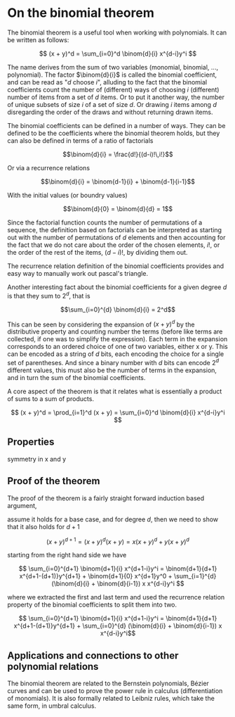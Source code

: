 ﻿# On the binomial theorem

The binomial theorem is a useful tool when working with polynomials.
It can be written as follows:

$$ (x + y)^d = \sum_{i=0}^d  \binom{d}{i} x^{d-i}y^i $$

The name derives from the sum of two variables (monomial, binomial, ..., polynomial).
The factor $\binom{d}{i}$ is called the binomial coefficient, and can be read as "$d$ choose $i$",
alluding to the fact that the binomial coefficients count the number of (different) ways 
of choosing $i$ (different) number of items from a set of $d$ items. Or to put it another way,
the number of unique subsets of size $i$ of a set of size $d$. Or drawing $i$ items among $d$
disregarding the order of the draws and without returning drawn items.

The binomial coefficients can be defined in a number of ways.
They can be defined to be the coefficients where the binomial theorem holds,
but they can also be defined in terms of a ratio of factorials

$$\binom{d}{i} = \frac{d!}{(d-i)!\,i!}$$

Or via a recurrence relations

$$\binom{d}{i} = \binom{d-1}{i} + \binom{d-1}{i-1}$$

With the initial values (or boundry values)

$$\binom{d}{0} = \binom{d}{d} = 1$$

Since the factorial function counts the number of permutations of a sequence,
the definition based on factorials can be interpreted as starting out with the number of
permutations of $d$ elements and then accounting for the fact that we do not care about the
order of the chosen elements, $i!$, or the order of the rest of the items, $(d-i)!$, 
by dividing them out.

The recurrence relation definition of the binomial coefficients provides and easy way to
manually work out pascal's triangle.

Another interesting fact about the binomial coefficients for a given degree $d$ is that they sum to 
$2^d$, that is

$$\sum_{i=0}^{d} \binom{d}{i} = 2^d$$

This can be seen by considering the expansion of $(x + y)^d$ by the distributive property
and counting number the terms (before like terms are collected, if one was to simplify the expression).
Each term in the expansion corresponds to an ordered choice of one of two variables, either x or y.
This can be encoded as a string of $d$ bits, each encoding the choice for a single set of parentheses.
And since a binary number with $d$ bits can encode $2^d$ different values, this must also be the number
of terms in the expansion, and in turn the sum of the binomial coefficients.




A core aspect of the theorem is that it relates what is essentially a product of sums
to a sum of products.

$$ (x + y)^d = \prod_{i=1}^d (x + y)  = \sum_{i=0}^d  \binom{d}{i} x^{d-i}y^i $$



## Properties
symmetry in x and y

## Proof of the theorem

The proof of the theorem is a fairly straight forward induction based argument,

assume it holds for a base case, and for degree $d$, then we need to show that it also holds for $d+1$

$$(x+y)^{d+1} = (x+y)^{d} (x+y) = x (x+y)^{d} + y (x+y)^{d} $$

starting from the right hand side we have

$$ \sum_{i=0}^{d+1} \binom{d+1}{i} x^{d+1-i}y^i = \binom{d+1}{d+1} x^{d+1-(d+1)}y^{d+1} + \binom{d+1}{0} x^{d+1}y^0 + \sum_{i=1}^{d} (\binom{d}{i} + \binom{d}{i-1}) x x^{d-i}y^i $$

where we extracted the first and last term and used the recurrence relation property of the binomial coefficients to split them into two.


$$ \sum_{i=0}^{d+1} \binom{d+1}{i} x^{d+1-i}y^i = \binom{d+1}{d+1} x^{d+1-(d+1)}y^{d+1} + \sum_{i=0}^{d} (\binom{d}{i} + \binom{d}{i-1}) x x^{d-i}y^i$$

## Applications and connections to other polynomial relations

The binomial theorem are related to the Bernstein polynomials, Bézier curves and
can be used to prove the power rule in calculus (differentiation of monomials).
It is also formally related to Leibniz rules, which take the same form, in umbral calculus.


